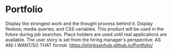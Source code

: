 # Portfolio
Display the strongest work and the thought process behind it.
Display flexbox; media queries; and CSS variables.
This product will be used in the future during job searches.
Place holders are used until real applications are available.
The user story is set from the hiring manager's perspective: 
AS AN/ I WANT/SO THAT format.
https://phinksonhub.github.io/Portfolio/ 
